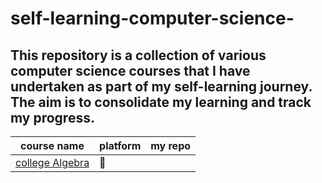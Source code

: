 # self-learning-computer-science-
This repository is a collection of various computer science courses that I have undertaken as part of my self-learning journey. The aim is to consolidate my learning and track my progress.
-----------
|course name | platform | my repo |
|------------|----------|---------|
| [college Algebra](https://www.youtube.com/watch?v=LwCRRUa8yTU&t=895s)| :large_blue_circle: |           |

